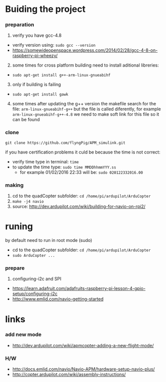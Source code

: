 # Buiding the project

### preparation
1. verify you have gcc-4.8
  - verify version using: `sudo gcc --version`
  - https://somewideopenspace.wordpress.com/2014/02/28/gcc-4-8-on-raspberry-pi-wheezy/

2. some times for cross platform building need to install aditional libreries:
  - `sudo apt-get install g++-arm-linux-gnueabihf`
  
3. only if building is failing
  - `sudo apt-get install gawk`

4. some times after updating the g++ version the makefile search for the file: `arm-linux-gnueabihf-g++` but the file is called diferently, for example `arm-linux-gnueabihf-g++-4.8` we need to make soft link for this file so it can be found

### clone
`git clone https://github.com/flyngPig/APM_simulink.git`

if you have certification problems it culd be because the time is not correct:
  - verify time type in terminal: `time`
  - to update the time type: `sudo time MMDDhhmmYYY.ss`
    - for example 01/02/2016 22:33 will be: `sudo 020122332016.00`

### making
1. cd to the quadCopter subfolder: `cd /home/pi/ardupilot/ArduCopter`
2. `make -j4 navio`
3. source: http://dev.ardupilot.com/wiki/building-for-navio-on-rpi2/


# runing

by default need to run in root mode (sudo)
- cd to the quadCopter subfolder: `cd /home/pi/ardupilot/ArduCopter`
- `sudo ArduCopter ...`

### prepare
1. configuring-i2c and SPI
  - https://learn.adafruit.com/adafruits-raspberry-pi-lesson-4-gpio-setup/configuring-i2c
  - http://www.emlid.com/navio-getting-started


# links

### add new mode
  - http://dev.ardupilot.com/wiki/apmcopter-adding-a-new-flight-mode/

### H/W
  - http://docs.emlid.com/navio/Navio-APM/hardware-setup-navio-plus/
  - http://copter.ardupilot.com/wiki/assembly-instructions/

